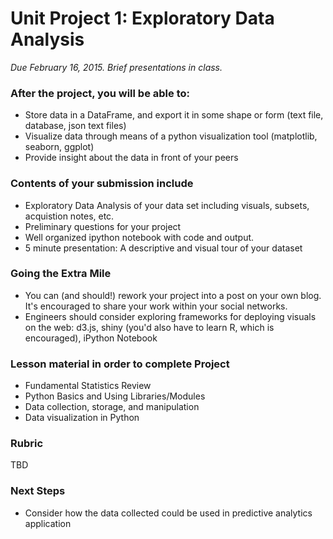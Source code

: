 # Unit Project 1: Exploratory Data Analysis
*Due February 16, 2015.  Brief presentations in class.*

### After the project, you will be able to:

*   Store data in a DataFrame, and export it in some shape or form (text file, database, json text files)
*   Visualize data through means of a python visualization tool (matplotlib, seaborn, ggplot)
*   Provide insight about the data in front of your peers

### Contents of your submission include

* Exploratory Data Analysis of your data set including visuals, subsets, acquistion notes, etc.
* Preliminary questions for your project
* Well organized ipython notebook with code and output.
* 5 minute presentation: A descriptive and visual tour of your dataset

### Going the Extra Mile

*   You can (and should!) rework your project into a post on your own blog. It's encouraged to share your work within your social networks.
*   Engineers should consider exploring frameworks for deploying visuals on the web: d3.js, shiny (you'd also have to learn R, which is encouraged), iPython Notebook

### Lesson material in order to complete Project

*   Fundamental Statistics Review
*   Python Basics and Using Libraries/Modules
*   Data collection, storage, and manipulation
*   Data visualization in Python

### Rubric

TBD

### Next Steps

*   Consider how the data collected could be used in predictive analytics application
